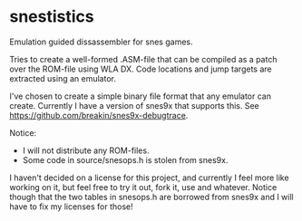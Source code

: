 snestistics
===========
Emulation guided dissassembler for snes games.

Tries to create a well-formed .ASM-file that can be compiled as a patch over the ROM-file using WLA DX. Code locations and jump targets are extracted using an emulator.

I've chosen to create a simple binary file format that any emulator can create. Currently I have a version of snes9x that supports this. See https://github.com/breakin/snes9x-debugtrace.

Notice:
* I will not distribute any ROM-files.
* Some code in source/snesops.h is stolen from snes9x.

I haven't decided on a license for this project, and currently I feel more like working on it, but feel free to try it out, fork it, use and whatever. Notice though that the two tables in snesops.h are borrowed from snes9x and I will have to fix my licenses for those!